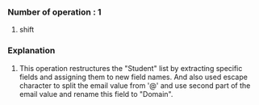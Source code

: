 ### Number of operation : 1
1. shift

### Explanation
1. This operation restructures the "Student" list by extracting specific fields and assigning them to new field names. And also used escape character to split the email value from '@' and use second part of the email value and rename this field to "Domain".